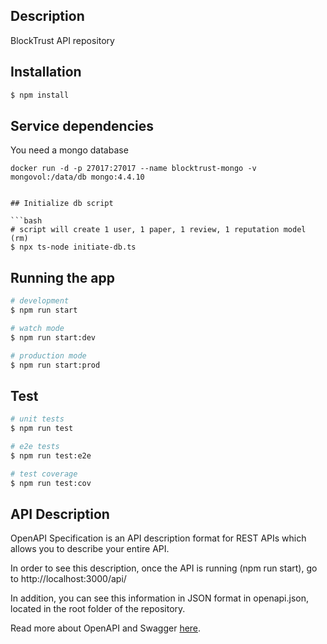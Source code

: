 ## Description

BlockTrust API repository

## Installation

```bash
$ npm install
```

## Service dependencies

You need a mongo database

```
docker run -d -p 27017:27017 --name blocktrust-mongo -v mongovol:/data/db mongo:4.4.10


## Initialize db script

```bash
# script will create 1 user, 1 paper, 1 review, 1 reputation model (rm)
$ npx ts-node initiate-db.ts
```

## Running the app

```bash
# development
$ npm run start

# watch mode
$ npm run start:dev

# production mode
$ npm run start:prod
```

## Test

```bash
# unit tests
$ npm run test

# e2e tests
$ npm run test:e2e

# test coverage
$ npm run test:cov
```

## API Description

OpenAPI Specification is an API description format for REST APIs which allows you to describe your entire API.

In order to see this description, once the API is running (npm run start), go to http://localhost:3000/api/

In addition, you can see this information in JSON format in openapi.json, located in the root folder of the repository.

Read more about OpenAPI and Swagger [here](https://swagger.io/docs/specification/about/).
